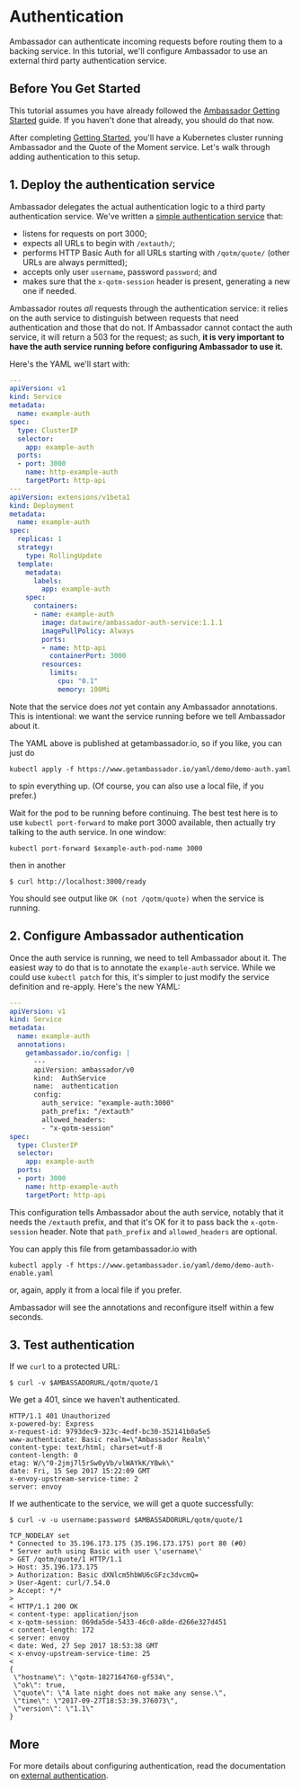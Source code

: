 # Authentication

Ambassador can authenticate incoming requests before routing them to a backing service. In this tutorial, we'll configure Ambassador to use an external third party authentication service.

## Before You Get Started

This tutorial assumes you have already followed the [Ambassador Getting Started](/user-guide/getting-started.html) guide. If you haven't done that already, you should do that now.

After completing [Getting Started](/user-guide/getting-started.html), you'll have a Kubernetes cluster running Ambassador and the Quote of the Moment service. Let's walk through adding authentication to this setup.

## 1. Deploy the authentication service

Ambassador delegates the actual authentication logic to a third party authentication service. We've written a [simple authentication service](https://github.com/datawire/ambassador-auth-service) that:

- listens for requests on port 3000;
- expects all URLs to begin with `/extauth/`;
- performs HTTP Basic Auth for all URLs starting with `/qotm/quote/` (other URLs are always permitted);
- accepts only user `username`, password `password`; and
- makes sure that the `x-qotm-session` header is present, generating a new one if needed.

Ambassador routes _all_ requests through the authentication service: it relies on the auth service to distinguish between requests that need authentication and those that do not. If Ambassador cannot contact the auth service, it will return a 503 for the request; as such, **it is very important to have the auth service running before configuring Ambassador to use it.**

Here's the YAML we'll start with:

```yaml
---
apiVersion: v1
kind: Service
metadata:
  name: example-auth
spec:
  type: ClusterIP
  selector:
    app: example-auth
  ports:
  - port: 3000
    name: http-example-auth
    targetPort: http-api
---
apiVersion: extensions/v1beta1
kind: Deployment
metadata:
  name: example-auth
spec:
  replicas: 1
  strategy:
    type: RollingUpdate
  template:
    metadata:
      labels:
        app: example-auth
    spec:
      containers:
      - name: example-auth
        image: datawire/ambassador-auth-service:1.1.1
        imagePullPolicy: Always
        ports:
        - name: http-api
          containerPort: 3000
        resources:
          limits:
            cpu: "0.1"
            memory: 100Mi
```

Note that the service does _not_ yet contain any Ambassador annotations. This is intentional: we want the service running before we tell Ambassador about it.

The YAML above is published at getambassador.io, so if you like, you can just do

```shell
kubectl apply -f https://www.getambassador.io/yaml/demo/demo-auth.yaml
```

to spin everything up. (Of course, you can also use a local file, if you prefer.)

Wait for the pod to be running before continuing. The best test here is to use `kubectl port-forward` to make port 3000 available, then actually try talking to the auth service. In one window:

```shell
kubectl port-forward $example-auth-pod-name 3000
```

then in another

```shell
$ curl http://localhost:3000/ready
```

You should see output like `OK (not /qotm/quote)` when the service is running.

## 2. Configure Ambassador authentication

Once the auth service is running, we need to tell Ambassador about it. The easiest way to do that is to annotate the `example-auth` service. While we could use `kubectl patch` for this, it's simpler to just modify the service definition and re-apply. Here's the new YAML:

```yaml
---
apiVersion: v1
kind: Service
metadata:
  name: example-auth
  annotations:
    getambassador.io/config: |
      ---
      apiVersion: ambassador/v0
      kind:  AuthService
      name:  authentication
      config:
        auth_service: "example-auth:3000"
        path_prefix: "/extauth"
        allowed_headers:
        - "x-qotm-session"
spec:
  type: ClusterIP
  selector:
    app: example-auth
  ports:
  - port: 3000
    name: http-example-auth
    targetPort: http-api
```

This configuration tells Ambassador about the auth service, notably that it needs the `/extauth` prefix, and that it's OK for it to pass back the `x-qotm-session` header. Note that `path_prefix` and `allowed_headers` are optional.

You can apply this file from getambassador.io with

```shell
kubectl apply -f https://www.getambassador.io/yaml/demo/demo-auth-enable.yaml
```

or, again, apply it from a local file if you prefer.

Ambassador will see the annotations and reconfigure itself within a few seconds.

## 3. Test authentication

If we `curl` to a protected URL:

```shell
$ curl -v $AMBASSADORURL/qotm/quote/1
```

We get a 401, since we haven't authenticated.

```shell
HTTP/1.1 401 Unauthorized
x-powered-by: Express
x-request-id: 9793dec9-323c-4edf-bc30-352141b0a5e5
www-authenticate: Basic realm=\"Ambassador Realm\"
content-type: text/html; charset=utf-8
content-length: 0
etag: W/\"0-2jmj7l5rSw0yVb/vlWAYkK/YBwk\"
date: Fri, 15 Sep 2017 15:22:09 GMT
x-envoy-upstream-service-time: 2
server: envoy
```

If we authenticate to the service, we will get a quote successfully:

```shell
$ curl -v -u username:password $AMBASSADORURL/qotm/quote/1

TCP_NODELAY set
* Connected to 35.196.173.175 (35.196.173.175) port 80 (#0)
* Server auth using Basic with user \'username\'
> GET /qotm/quote/1 HTTP/1.1
> Host: 35.196.173.175
> Authorization: Basic dXNlcm5hbWU6cGFzc3dvcmQ=
> User-Agent: curl/7.54.0
> Accept: */*
>
< HTTP/1.1 200 OK
< content-type: application/json
< x-qotm-session: 069da5de-5433-46c0-a8de-d266e327d451
< content-length: 172
< server: envoy
< date: Wed, 27 Sep 2017 18:53:38 GMT
< x-envoy-upstream-service-time: 25
<
{
 \"hostname\": \"qotm-1827164760-gf534\",
 \"ok\": true,
 \"quote\": \"A late night does not make any sense.\",
 \"time\": \"2017-09-27T18:53:39.376073\",
 \"version\": \"1.1\"
}
```

## More

For more details about configuring authentication, read the documentation on [external authentication](/how-to/auth-external).
